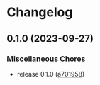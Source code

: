 # Changelog

## 0.1.0 (2023-09-27)


### Miscellaneous Chores

* release 0.1.0 ([a701958](https://github.com/snakemake/snakemake-storage-plugin-s3/commit/a701958e05e46fb251299806c74d6a3ed52e7c93))
